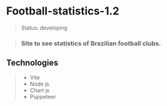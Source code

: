 # Football-statistics-1.2

> Status: developing

>### Site to see statistics of Brazilian football clubs.</h3>

## Technologies

>* Vite
>* Node js
>* Chart js
>* Puppeteer
